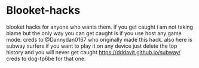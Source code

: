 # Blooket-hacks
blooket hacks for anyone who wants them. 
if you get caught i am not taking blame but the only way you
can get caught is if you use host any game mode. creds to @Dannydan0167 
who originally made this hack. also here is subway surfers if you want 
to play it on any device just delete the top history and you will never 
get caught https://dddavit.github.io/subway/ creds to dog-tp6be for that one.
